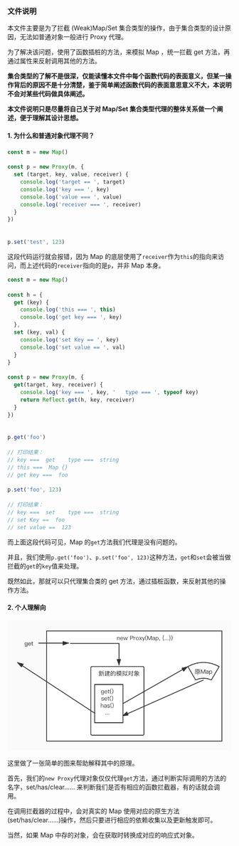 ### 文件说明



本文件主要是为了拦截 (Weak)Map/Set 集合类型的操作，由于集合类型的设计原因，无法如普通对象一般进行 Proxy 代理。



为了解决该问题，使用了函数插桩的方法，来模拟 Map ，统一拦截 get 方法，再通过属性来反射调用其他的方法。



**集合类型的了解不是很深，仅能读懂本文件中每个函数代码的表面意义，但某一操作背后的原因不是十分清楚，鉴于简单阐述函数代码的表面意思意义不大，本说明不会对某些代码做具体阐述。**



**本文件说明只是尽量将自己关于对 Map/Set 集合类型代理的整体关系做一个阐述，便于理解其设计思想。**



#### 1. 为什么和普通对象代理不同？

```typescript
const m = new Map()

const p = new Proxy(m, {
  set (target, key, value, receiver) {
    console.log('target == ', target)
    console.log('key === ', key)
    console.log('value === ', value)
    console.log('receiver === ', receiver)
  }
})


p.set('test', 123)
```

这段代码运行就会报错，因为 Map 的底层使用了`receiver`作为`this`的指向来访问，而上述代码的`receiver`指向的是`p`，并非 Map 本身。

```typescript
const m = new Map()

const h = {
  get (key) {
    console.log('this === ', this)
    console.log('get key === ', key)
  },
  set (key, val) {
    console.log('set Key == ', key)
    console.log('set value == ', val)
  }
}

const p = new Proxy(m, {
  get(target, key, receiver) {
    console.log('key === ', key, '   type === ', typeof key)
    return Reflect.get(h, key, receiver)
  }
})


p.get('foo')

// 打印结果：
// key ===  get    type ===  string
// this ===  Map {}
// get key ===  foo

p.set('foo', 123)

// 打印结果：
// key ===  set    type ===  string
// set Key ==  foo
// set value ==  123


```

而上面这段代码可见，Map 的`get`方法我们代理是没有问题的。

并且，我们使用`p.get('foo')`、`p.set('foo', 123)`这种方法，`get`和`set`会被当做拦截的`get`的`key`值来处理。



既然如此，那就可以只代理集合类的 get 方法，通过插桩函数，来反射其他的操作方法。





#### 2. 个人理解向

![集合类型](../img/collection-steps.png)





这里做了一张简单的图来帮助解释其中的原理。



首先，我们的`new Proxy`代理对象仅仅代理`get`方法，通过判断实际调用的方法的名字，set/has/clear...... 来判断我们是否有相应的函数拦截器，有的话就会调用。



在调用拦截器的过程中，会对真实的 Map 使用对应的原生方法(set/has/clear......)操作，然后只要进行相应的依赖收集以及更新触发即可。



当然，如果 Map 中存的对象，会在获取时转换成对应的响应式对象。